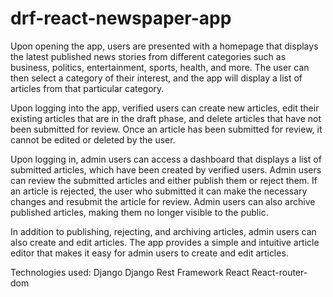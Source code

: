 # drf-react-newspaper-app

Upon opening the app, users are presented with a homepage that displays the latest published news stories from different categories such as business, politics, entertainment, sports, health, and more. The user can then select a category of their interest, and the app will display a list of articles from that particular category.

Upon logging into the app, verified users can create new articles, edit their existing articles that are in the draft phase, and delete articles that have not been submitted for review. Once an article has been submitted for review, it cannot be edited or deleted by the user.

Upon logging in, admin users can access a dashboard that displays a list of submitted articles, which have been created by verified users. Admin users can review the submitted articles and either publish them or reject them. If an article is rejected, the user who submitted it can make the necessary changes and resubmit the article for review. Admin users can also archive published articles, making them no longer visible to the public.

In addition to publishing, rejecting, and archiving articles, admin users can also create and edit articles. The app provides a simple and intuitive article editor that makes it easy for admin users to create and edit articles.

 
 Technologies used:
 Django
 Django Rest Framework 
 React
 React-router-dom
 


